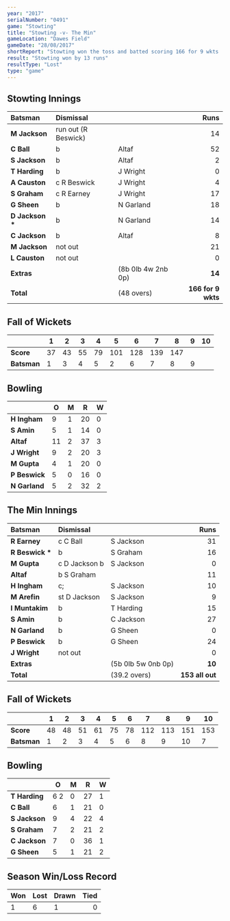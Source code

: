 ```yaml
---
year: "2017"
serialNumber: "0491"
game: "Stowting"
title: "Stowting -v- The Min"
gameLocation: "Dawes Field"
gameDate: "28/08/2017"
shortReport: "Stowting won the toss and batted scoring 166 for 9 wkts  The Min made 153 all out in reply"
result: "Stowting won by 13 runs"
resultType: "Lost"
type: "game"
---
```


## Stowting Innings

| Batsman | Dismissal | | Runs |
|:---|:---|---|---:|
| **M Jackson** | run out (R Beswick) |  | 14 |
| **C Ball** | b | Altaf | 52 |
| **S Jackson** | b  | Altaf | 2 |
| **T Harding** | b  | J Wright | 0 |
| **A Causton** | c R Beswick | J Wright | 4 |
| **S Graham** | c R Earney | J Wright | 17 |
| **G Sheen** | b  | N Garland | 18 |
| **D Jackson &#42;** | b | N Garland | 14 |
| **C Jackson** | b | Altaf | 8 |
| **M Jackson** | not out |  | 21 |
| **L Causton** | not out |  | 0 |
| **Extras** | | (8b 0lb 4w 2nb 0p) | **14** |
| **Total** | | (48 overs) | **166 for 9 wkts** |

## Fall of Wickets

| | **1** | **2** | **3** | **4** | **5** | **6** | **7** | **8** | **9** | **10** |
|---|---|---|---|---|---|---|---|---|---|---|
| **Score** | 37 | 43 | 55 | 79 | 101 | 128 | 139 | 147 |  |  |
| **Batsman** | 1 | 3 | 4 | 5 | 2 | 6 | 7 | 8 | 9 |  |

## Bowling

| | O   | M | R  | W |
|---|---|---|---|---|
| **H Ingham** | 9 | 1 | 20 | 0 |
| **S Amin** | 5 | 1 | 14 | 0 |
| **Altaf** | 11 | 2 | 37 | 3 |
| **J Wright** | 9 | 2 | 20 | 3 |
| **M Gupta** | 4 | 1 | 20 | 0 |
| **P Beswick** | 5 | 0 | 16 | 0 |
| **N Garland** | 5 | 2 | 32 | 2 |

## The Min Innings

| Batsman | Dismissal | | Runs |
|:---|:---|---|---:|
| **R Earney** | c C Ball | S Jackson | 31 |
| **R Beswick &#42;** | b | S Graham | 16 |
| **M Gupta** | c D Jackson b | S Jackson | 0 |
| **Altaf** | b S Graham | | 11 |
| **H Ingham** | c; | S Jackson | 10 |
| **M Arefin** | st D Jackson | S Jackson | 9 |
| **I Muntakim** | b | T Harding | 15 |
| **S Amin** | b | C Jackson | 27 |
| **N Garland** | b | G Sheen | 0 |
| **P Beswick** | b | G Sheen | 24 |
| **J Wright** | not out |  | 0 |
| **Extras** | | (5b 0lb 5w 0nb 0p) | **10** |
| **Total** | | (39.2 overs) | **153 all out** |

## Fall of Wickets

| | **1** | **2** | **3** | **4** | **5** | **6** | **7** | **8** | **9** | **10** |
|---|---|---|---|---|---|---|---|---|---|---|
| **Score** | 48 | 48 | 51 | 61 | 75 | 78 | 112 | 113 | 151 | 153 |
| **Batsman** | 1 | 2 | 3 | 4 | 5 | 6 | 8 | 9 | 10 | 7 |

## Bowling

| | O   | M | R  | W |
|---|---|---|---|---|
| **T Harding** | 6 2 | 0 | 27 | 1 |
| **C Ball** | 6 | 1 | 21 | 0 |
| **S Jackson** | 9 | 4 | 22 | 4 |
| **S Graham** | 7 | 2 | 21 | 2 |
| **C Jackson** | 7 | 0 | 36 | 1 |
| **G Sheen** | 5 | 1 | 21 | 2 |

## Season Win/Loss Record

| Won | Lost | Drawn | Tied |
|:---|:---|---|---:|
| 1 | 6 | 1 | 0 |
